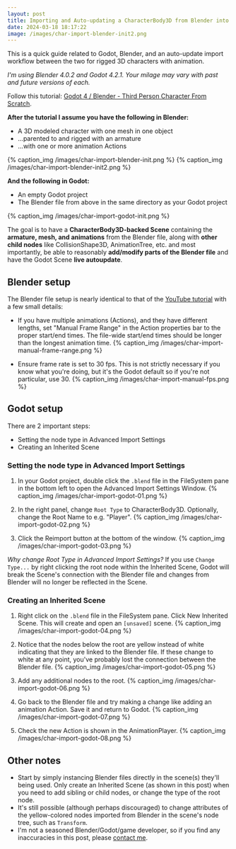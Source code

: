 ```yaml
---
layout: post
title: Importing and Auto-updating a CharacterBody3D from Blender into Godot 
date: 2024-03-18 18:17:22
image: /images/char-import-blender-init2.png
---
```


This is a quick guide related to Godot, Blender, and an auto-update import workflow between the two for rigged 3D characters with animation.

_I'm using Blender 4.0.2 and Godot 4.2.1. Your milage may vary with past and future versions of each._

Follow this tutorial: [Godot 4 / Blender - Third Person Character From Scratch](https://www.youtube.com/watch?v=VasHZZyPpYU).

**After the tutorial I assume you have the following in Blender:**

- A 3D modeled character with one mesh in one object
- ...parented to and rigged with an armature
- ...with one or more animation Actions

{% caption_img /images/char-import-blender-init.png %}
{% caption_img /images/char-import-blender-init2.png %}

**And the following in Godot:**

- An empty Godot project
- The Blender file from above in the same directory as your Godot project

{% caption_img /images/char-import-godot-init.png %}

The goal is to have a **CharacterBody3D-backed Scene** containing the **armature, mesh, and animations** from the Blender file, along with **other child nodes** like CollisionShape3D, AnimationTree, etc. and most importantly, be able to reasonably **add/modify parts of the Blender file** and have the Godot Scene **live autoupdate**.

## Blender setup

The Blender file setup is nearly identical to that of the [YouTube tutorial](https://www.youtube.com/watch?v=VasHZZyPpYU) with a few small details:

- If you have multiple animations (Actions), and they have different lengths, set "Manual Frame Range" in the Action properties bar to the proper start/end times. The file-wide start/end times should be longer than the longest animation time.
    {% caption_img /images/char-import-manual-frame-range.png %}

- Ensure frame rate is set to 30 fps. This is not strictly necessary if you know what you're doing, but it's the Godot default so if you're not particular, use 30.
    {% caption_img /images/char-import-manual-fps.png %}

## Godot setup

There are 2 important steps:

- Setting the node type in Advanced Import Settings
- Creating an Inherited Scene

### Setting the node type in Advanced Import Settings

1. In your Godot project, double click the `.blend` file in the FileSystem pane in the bottom left to open the Advanced Import Settings Window.
    {% caption_img /images/char-import-godot-01.png %}

2. In the right panel, change `Root Type` to CharacterBody3D. Optionally, change the Root Name to e.g. "Player".
    {% caption_img /images/char-import-godot-02.png %}

3. Click the Reimport button at the bottom of the window.
    {% caption_img /images/char-import-godot-03.png %}

_Why change Root Type in Advanced Import Settings?_ If you use `Change Type...` by right clicking the root node within the Inherited Scene, Godot will break the Scene's connection with the Blender file and changes from Blender will no longer be reflected in the Scene.

### Creating an Inherited Scene

1. Right click on the `.blend` file in the FileSystem pane. Click New Inherited Scene. This will create and open an `[unsaved]` scene.
    {% caption_img /images/char-import-godot-04.png %}

2. Notice that the nodes below the root are yellow instead of white indicating that they are linked to the Blender file. If these change to white at any point, you've probably lost the connection between the Blender file.
    {% caption_img /images/char-import-godot-05.png %}

3. Add any additional nodes to the root.
    {% caption_img /images/char-import-godot-06.png %}

4. Go back to the Blender file and try making a change like adding an animation Action. Save it and return to Godot.
    {% caption_img /images/char-import-godot-07.png %}

5. Check the new Action is shown in the AnimationPlayer.
    {% caption_img /images/char-import-godot-08.png %}

## Other notes

- Start by simply instancing Blender files directly in the scene(s) they'll being used. Only create an Inherited Scene (as shown in this post) when you need to add sibling or child nodes, or change the type of the root node.
- It's still possible (although perhaps discouraged) to change attributes of the yellow-colored nodes imported from Blender in the scene's node tree, such as `Transform`.
- I'm not a seasoned Blender/Godot/game developer, so if you find any inaccuracies in this post, please [contact me](/about).